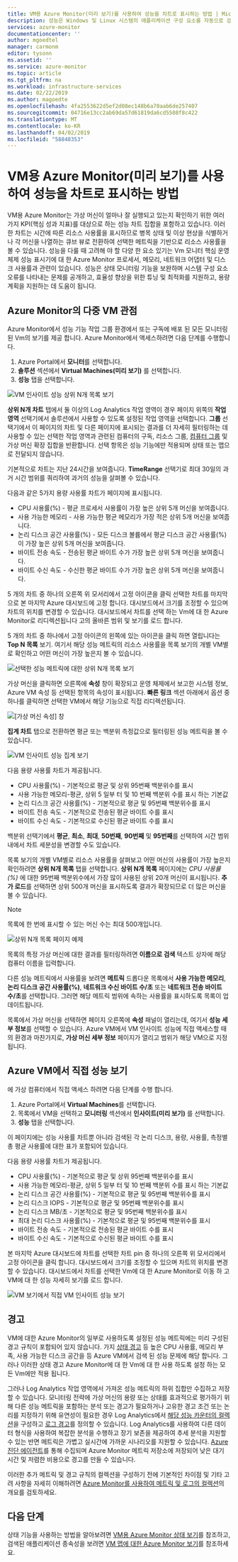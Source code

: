 ```yaml
---
title: VM용 Azure Monitor(미리 보기)를 사용하여 성능을 차트로 표시하는 방법 | Microsoft Docs
description: 성능은 Windows 및 Linux 시스템의 애플리케이션 구성 요소를 자동으로 검색하고 서비스 간 통신을 매핑하는 VM의 Azure Monitor 기능입니다. 이 문서에서는 다양한 시나리오에서 이 기능을 사용하는 방법에 대해 자세하게 설명합니다.
services: azure-monitor
documentationcenter: ''
author: mgoedtel
manager: carmonm
editor: tysonn
ms.assetid: ''
ms.service: azure-monitor
ms.topic: article
ms.tgt_pltfrm: na
ms.workload: infrastructure-services
ms.date: 02/22/2019
ms.author: magoedte
ms.openlocfilehash: 4fa2553622d5ef2d08ec148b6a70aab6de257407
ms.sourcegitcommit: 04716e13cc2ab69da57d61819da6cd5508f8c422
ms.translationtype: MT
ms.contentlocale: ko-KR
ms.lasthandoff: 04/02/2019
ms.locfileid: "58848353"
---
```

# <a name="how-to-chart-performance-with-azure-monitor-for-vms-preview"></a>VM용 Azure Monitor(미리 보기)를 사용하여 성능을 차트로 표시하는 방법
VM용 Azure Monitor는 가상 머신이 얼마나 잘 실행되고 있는지 확인하기 위한 여러 가지 KPI(핵심 성과 지표)를 대상으로 하는 성능 차트 집합을 포함하고 있습니다. 이러한 차트는 시간에 따른 리소스 사용률을 표시하므로 병목 상태 및 이상 현상을 식별하거나 각 머신을 나열하는 큐브 뷰로 전환하여 선택한 메트릭을 기반으로 리소스 사용률을 볼 수 있습니다. 성능을 다룰 때 고려해 야 할 다양 한 요소 있기는 Vm 모니터 핵심 운영 체제 성능 표시기에 대 한 Azure Monitor 프로세서, 메모리, 네트워크 어댑터 및 디스크 사용률과 관련이 있습니다. 성능은 상태 모니터링 기능을 보완하며 시스템 구성 요소 오류를 나타내는 문제를 공개하고, 효율성 향상을 위한 튜닝 및 최적화를 지원하고, 용량 계획을 지원하는 데 도움이 됩니다.  

## <a name="multi-vm-perspective-from-azure-monitor"></a>Azure Monitor의 다중 VM 관점
Azure Monitor에서 성능 기능 작업 그룹 환경에서 또는 구독에 배포 된 모든 모니터링 된 Vm의 보기를 제공 합니다. Azure Monitor에서 액세스하려면 다음 단계를 수행합니다. 

1. Azure Portal에서 **모니터**를 선택합니다. 
2. **솔루션** 섹션에서 **Virtual Machines(미리 보기)** 를 선택합니다.
3. **성능** 탭을 선택합니다.

![VM 인사이트 성능 상위 N개 목록 보기](./media/vminsights-performance/vminsights-performance-aggview-01.png)

**상위 N개 차트** 탭에서 둘 이상의 Log Analytics 작업 영역이 경우 페이지 위쪽의 **작업 영역** 선택기에서 솔루션에서 사용할 수 있도록 설정된 작업 영역을 선택합니다. **그룹** 선택기에서 이 페이지의 차트 및 다른 페이지에 표시되는 결과를 더 자세히 필터링하는 데 사용할 수 있는 선택한 작업 영역과 관련된 컴퓨터의 구독, 리소스 그룹, [컴퓨터 그룹](../platform/computer-groups.md) 및 가상 머신 확장 집합을 반환합니다. 선택 항목은 성능 기능에만 적용되며 상태 또는 맵으로 전달되지 않습니다.  

기본적으로 차트는 지난 24시간을 보여줍니다. **TimeRange** 선택기로 최대 30일의 과거 시간 범위를 쿼리하여 과거의 성능을 살펴볼 수 있습니다.   

다음과 같은 5가지 용량 사용률 차트가 페이지에 표시됩니다.

* CPU 사용률(%) - 평균 프로세서 사용률이 가장 높은 상위 5개 머신을 보여줍니다. 
* 사용 가능한 메모리 - 사용 가능한 평균 메모리가 가장 적은 상위 5개 머신을 보여줍니다. 
* 논리 디스크 공간 사용률(%) - 모든 디스크 볼륨에서 평균 디스크 공간 사용률(%)이 가장 높은 상위 5개 머신을 보여줍니다. 
* 바이트 전송 속도 - 전송된 평균 바이트 수가 가장 높은 상위 5개 머신을 보여줍니다. 
* 바이트 수신 속도 - 수신한 평균 바이트 수가 가장 높은 상위 5개 머신을 보여줍니다. 

5 개의 차트 중 하나의 오른쪽 위 모서리에서 고정 아이콘을 클릭 선택한 차트를 마지막으로 본 마지막 Azure 대시보드에 고정 합니다.  대시보드에서 크기를 조정할 수 있으며 차트의 위치를 변경할 수 있습니다. 대시보드에서 차트를 선택 하는 Vm에 대 한 Azure Monitor로 리디렉션됩니다 고의 올바른 범위 및 보기를 로드 합니다.  

5 개의 차트 중 하나에서 고정 아이콘의 왼쪽에 있는 아이콘을 클릭 하면 열립니다는 **Top N 목록** 보기.  여기서 해당 성능 메트릭의 리소스 사용률을 목록 보기의 개별 VM별로 확인하고 어떤 머신이 가장 높은지 볼 수 있습니다.  

![선택한 성능 메트릭에 대한 상위 N개 목록 보기](./media/vminsights-performance/vminsights-performance-topnlist-01.png)

가상 머신을 클릭하면 오른쪽에 **속성** 창이 확장되고 운영 체제에서 보고한 시스템 정보, Azure VM 속성 등 선택된 항목의 속성이 표시됩니다. **빠른 링크** 섹션 아래에서 옵션 중 하나를 클릭하면 선택한 VM에서 해당 기능으로 직접 리디렉션됩니다.  

![[가상 머신 속성] 창](./media/vminsights-performance/vminsights-properties-pane-01.png)

**집계 차트** 탭으로 전환하면 평균 또는 백분위 측정값으로 필터링된 성능 메트릭을 볼 수 있습니다.  

![VM 인사이트 성능 집계 보기](./media/vminsights-performance/vminsights-performance-aggview-02.png)

다음 용량 사용률 차트가 제공됩니다.

* CPU 사용률(%) - 기본적으로 평균 및 상위 95번째 백분위수를 표시 
* 사용 가능한 메모리-평균, 상위 5 일부 터 및 10 번째 백분위 수를 표시 하는 기본값 
* 논리 디스크 공간 사용률(%) - 기본적으로 평균 및 95번째 백분위수를 표시 
* 바이트 전송 속도 - 기본적으로 전송된 평균 바이트 수를 표시 
* 바이트 수신 속도 - 기본적으로 수신된 평균 바이트 수를 표시

백분위 선택기에서 **평균**, **최소**, **최대**, **50번째**, **90번째** 및 **95번째**를 선택하여 시간 범위 내에서 차트 세분성을 변경할 수도 있습니다.   

목록 보기의 개별 VM별로 리소스 사용률을 살펴보고 어떤 머신의 사용률이 가장 높은지 확인하려면 **상위 N개 목록** 탭을 선택합니다.  **상위 N개 목록** 페이지에는 *CPU 사용률(%)* 에 대한 95번째 백분위수에서 가장 많이 사용된 상위 20개 머신이 표시됩니다.  **추가 로드**를 선택하면 상위 500개 머신을 표시하도록 결과가 확장되므로 더 많은 머신을 볼 수 있습니다. 

>[!NOTE]
>목록에 한 번에 표시할 수 있는 머신 수는 최대 500개입니다.  
>

![상위 N개 목록 페이지 예제](./media/vminsights-performance/vminsights-performance-topnlist-01.png)

목록의 특정 가상 머신에 대한 결과를 필터링하려면 **이름으로 검색** 텍스트 상자에 해당 컴퓨터 이름을 입력합니다.  

다른 성능 메트릭에서 사용률을 보려면 **메트릭** 드롭다운 목록에서 **사용 가능한 메모리**, **논리 디스크 공간 사용률(%)**, **네트워크 수신 바이트 수/초** 또는 **네트워크 전송 바이트 수/초**를 선택합니다. 그러면 해당 메트릭 범위에 속하는 사용률을 표시하도록 목록이 업데이트됩니다.  

목록에서 가상 머신을 선택하면 페이지 오른쪽에 **속성** 패널이 열리는데, 여기서 **성능 세부 정보**를 선택할 수 있습니다.  Azure VM에서 VM 인사이트 성능에 직접 액세스할 때의 환경과 마찬가지로, **가상 머신 세부 정보** 페이지가 열리고 범위가 해당 VM으로 지정됩니다.  

## <a name="view-performance-directly-from-an-azure-vm"></a>Azure VM에서 직접 성능 보기
에 가상 컴퓨터에서 직접 액세스 하려면 다음 단계를 수행 합니다.

1. Azure Portal에서 **Virtual Machines**를 선택합니다. 
2. 목록에서 VM을 선택하고 **모니터링** 섹션에서 **인사이트(미리 보기)** 를 선택합니다.  
3. **성능** 탭을 선택합니다. 

이 페이지에는 성능 사용률 차트뿐 아니라 검색된 각 논리 디스크, 용량, 사용률, 측정별 총 평균 사용률에 대한 표가 포함되어 있습니다.  

다음 용량 사용률 차트가 제공됩니다.

* CPU 사용률(%) - 기본적으로 평균 및 상위 95번째 백분위수를 표시 
* 사용 가능한 메모리-평균, 상위 5 일부 터 및 10 번째 백분위 수를 표시 하는 기본값 
* 논리 디스크 공간 사용률(%) - 기본적으로 평균 및 95번째 백분위수를 표시 
* 논리 디스크 IOPS - 기본적으로 평균 및 95번째 백분위수를 표시
* 논리 디스크 MB/초 - 기본적으로 평균 및 95번째 백분위수를 표시
* 최대 논리 디스크 사용률(%) - 기본적으로 평균 및 95번째 백분위수를 표시
* 바이트 전송 속도 - 기본적으로 전송된 평균 바이트 수를 표시 
* 바이트 수신 속도 - 기본적으로 수신된 평균 바이트 수를 표시

본 마지막 Azure 대시보드에 차트를 선택한 차트 pin 중 하나의 오른쪽 위 모서리에서 고정 아이콘을 클릭 합니다. 대시보드에서 크기를 조정할 수 있으며 차트의 위치를 변경할 수 있습니다. 대시보드에서 차트를 선택한 Vm에 대 한 Azure Monitor로 이동 하 고 VM에 대 한 성능 자세히 보기를 로드 합니다.  

![VM 보기에서 직접 VM 인사이트 성능 보기](./media/vminsights-performance/vminsights-performance-directvm-01.png)

## <a name="alerts"></a>경고  
VM에 대한 Azure Monitor의 일부로 사용하도록 설정된 성능 메트릭에는 미리 구성된 경고 규칙이 포함되어 있지 않습니다. 가지 [상태 경고](vminsights-health.md#alerts) 등 높은 CPU 사용률, 메모리 부족, 사용 가능한 디스크 공간을 등 Azure VM에서 검색 된 성능 문제에 해당 합니다.  그러나 이러한 상태 경고 Azure Monitor에 대 한 Vm에 대 한 사용 하도록 설정 하는 모든 Vm에만 적용 됩니다. 

그러나 Log Analytics 작업 영역에서 가져온 성능 메트릭의 하위 집합만 수집하고 저장할 수 있습니다. 모니터링 전략에 가상 머신의 용량 또는 상태를 효과적으로 평가하기 위해 다른 성능 메트릭을 포함하는 분석 또는 경고가 필요하거나 고유한 경고 조건 또는 논리를 지정하기 위해 유연성이 필요한 경우 Log Analytics에서 [해당 성능 카운터의 컬렉션](../platform/data-sources-performance-counters.md)을 구성하고 [로그 경고](../platform/alerts-log.md)를 정의할 수 있습니다. Log Analytics를 사용하여 다른 데이터 형식을 사용하여 복잡한 분석을 수행하고 장기 보존을 제공하여 추세 분석을 지원할 수 있는 반면 메트릭은 가볍고 실시간에 가까운 시나리오를 지원할 수 있습니다. [Azure 진단 에이전트](../../virtual-machines/windows/monitor.md)를 통해 수집되며 Azure Monitor 메트릭 저장소에 저장되어 낮은 대기 시간 및 저렴한 비용으로 경고를 만들 수 있습니다.

이러한 추가 메트릭 및 경고 규칙의 컬렉션을 구성하기 전에 기본적인 차이점 및 기타 고려 사항을 자세히 이해하려면 [Azure Monitor를 사용하여 메트릭 및 로그의 컬렉션](../platform/data-platform.md)의 개요를 검토하세요.  

## <a name="next-steps"></a>다음 단계
상태 기능을 사용하는 방법을 알아보려면 [VM용 Azure Monitor 상태 보기](vminsights-health.md)를 참조하고, 검색된 애플리케이션 종속성을 보려면 [VM 맵에 대한 Azure Monitor 보기](vminsights-maps.md)를 참조하세요. 
